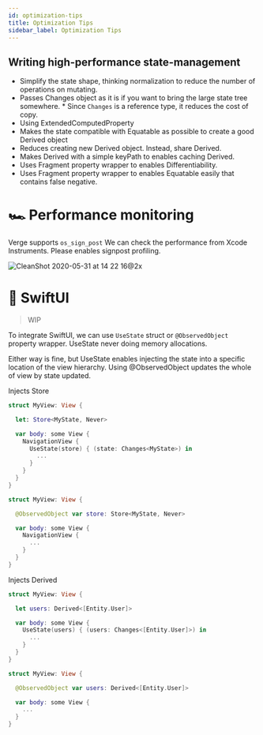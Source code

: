 ```yaml
---
id: optimization-tips
title: Optimization Tips
sidebar_label: Optimization Tips
---
```


## Writing high-performance state-management

- Simplify the state shape, thinking normalization to reduce the number of operations on mutating.
- Passes Changes object as it is if you want to bring the large state tree somewhere. \* Since `Changes` is a reference type, it reduces the cost of copy.
- Using ExtendedComputedProperty
- Makes the state compatible with Equatable as possible to create a good Derived object
- Reduces creating new Derived object. Instead, share Derived.
- Makes Derived with a simple keyPath to enables caching Derived.
- Uses Fragment property wrapper to enables Differentiability.
- Uses Fragment property wrapper to enables Equatable easily that contains false negative.

# 🏎 Performance monitoring

Verge supports `os_sign_post`
We can check the performance from Xcode Instruments.
Please enables signpost profiling.

![CleanShot 2020-05-31 at 14 22 16@2x](https://user-images.githubusercontent.com/1888355/83345130-80152c00-a34a-11ea-925a-6c6a609be102.png)

# 📱 SwiftUI

> WIP

To integrate SwiftUI, we can use `UseState` struct or `@ObservedObject` property wrapper.
UseState never doing memory allocations.

Either way is fine, but UseState enables injecting the state into a specific location of the view hierarchy.
Using @ObservedObject updates the whole of view by state updated.

Injects Store

```swift
struct MyView: View {

  let: Store<MyState, Never>

  var body: some View {
    NavigationView {
      UseState(store) { (state: Changes<MyState>) in
        ...
      }
    }
  }
}
```

```swift
struct MyView: View {

  @ObservedObject var store: Store<MyState, Never>

  var body: some View {
    NavigationView {
      ...
    }
  }
}
```

Injects Derived

```swift
struct MyView: View {

  let users: Derived<[Entity.User]>

  var body: some View {
    UseState(users) { (users: Changes<[Entity.User]>) in
      ...
    }
  }
}
```

```swift
struct MyView: View {

  @ObservedObject var users: Derived<[Entity.User]>

  var body: some View {
    ...
  }
}
```
